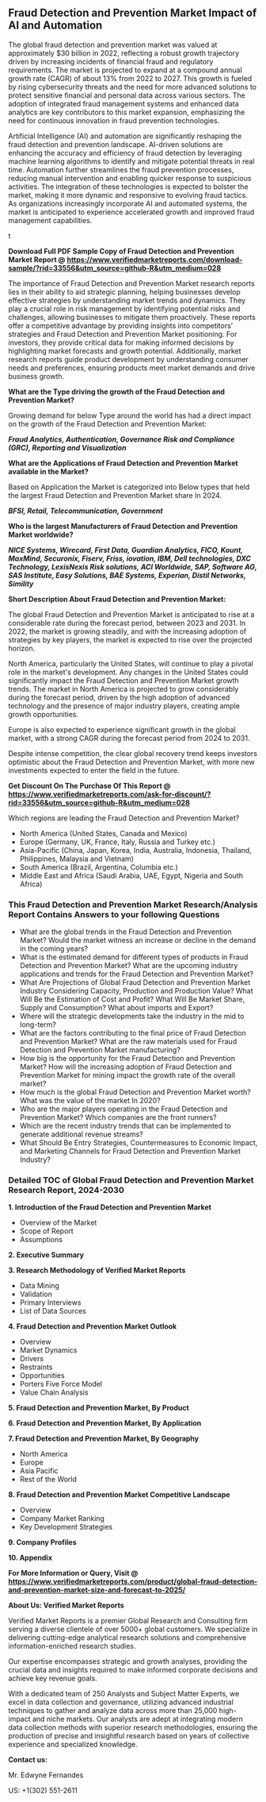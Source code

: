 <h2>Fraud Detection and Prevention Market Impact of AI and Automation</h2><p>The global fraud detection and prevention market was valued at approximately $30 billion in 2022, reflecting a robust growth trajectory driven by increasing incidents of financial fraud and regulatory requirements. The market is projected to expand at a compound annual growth rate (CAGR) of about 13% from 2022 to 2027. This growth is fueled by rising cybersecurity threats and the need for more advanced solutions to protect sensitive financial and personal data across various sectors. The adoption of integrated fraud management systems and enhanced data analytics are key contributors to this market expansion, emphasizing the need for continuous innovation in fraud prevention technologies.</p><p>Artificial Intelligence (AI) and automation are significantly reshaping the fraud detection and prevention landscape. AI-driven solutions are enhancing the accuracy and efficiency of fraud detection by leveraging machine learning algorithms to identify and mitigate potential threats in real time. Automation further streamlines the fraud prevention processes, reducing manual intervention and enabling quicker response to suspicious activities. The integration of these technologies is expected to bolster the market, making it more dynamic and responsive to evolving fraud tactics. As organizations increasingly incorporate AI and automated systems, the market is anticipated to experience accelerated growth and improved fraud management capabilities.</p>t</p><p id="" class=""><strong>Download Full PDF Sample Copy of Fraud Detection and Prevention Market Report @ <a href="https://www.verifiedmarketreports.com/download-sample/?rid=33556&utm_source=github-R&utm_medium=028" target="_blank">https://www.verifiedmarketreports.com/download-sample/?rid=33556&utm_source=github-R&utm_medium=028</a></strong></p><p>The importance of&nbsp;Fraud Detection and Prevention Market research reports lies in their ability to aid strategic planning, helping businesses develop effective strategies by understanding market trends and dynamics. They play a crucial role in risk management by identifying potential risks and challenges, allowing businesses to mitigate them proactively. These reports offer a competitive advantage by providing insights into competitors' strategies and Fraud Detection and Prevention Market positioning. For investors, they provide critical data for making informed decisions by highlighting market forecasts and growth potential. Additionally, market research reports guide product development by understanding consumer needs and preferences, ensuring products meet market demands and drive business growth.</p><p><strong>What are the&nbsp;Type driving the growth of the Fraud Detection and Prevention Market?</strong></p><p id="" class="">Growing demand for below Type around the world has had a direct impact on the growth of the Fraud Detection and Prevention Market:</p><em><strong>Fraud Analytics, Authentication, Governance Risk and Compliance (GRC), Reporting and Visualization</strong></em></p><strong>What are the&nbsp;Applications&nbsp;of Fraud Detection and Prevention Market available in the Market?</strong></p><p id="" class="">Based on Application the Market is categorized into Below types that held the largest Fraud Detection and Prevention Market share In 2024.</p><em><strong>BFSI, Retail, Telecommunication, Government</strong></em></p><strong>Who is the largest Manufacturers of Fraud Detection and Prevention Market worldwide?</strong></p><p><em><strong>NICE Systems, Wirecard, First Data, Guardian Analytics, FICO, Kount, MaxMind, Securonix, Fiserv, Friss, iovation, IBM, Dell technologies, DXC Technology, LexisNexis Risk solutions, ACI Worldwide, SAP, Software AG, SAS Institute, Easy Solutions, BAE Systems, Experian, Distil Networks, Simility</strong></em></p><p id="" class=""><strong>Short Description About Fraud Detection and Prevention Market:</strong></p><p>The global Fraud Detection and Prevention Market is anticipated to rise at a considerable rate during the forecast period, between 2023 and 2031. In 2022, the market is growing steadily, and with the increasing adoption of strategies by key players, the market is expected to rise over the projected horizon.</p><p>North America, particularly the United States, will continue to play a pivotal role in the market's development. Any changes in the United States could significantly impact the Fraud Detection and Prevention Market growth trends. The market in North America is projected to grow considerably during the forecast period, driven by the high adoption of advanced technology and the presence of major industry players, creating ample growth opportunities.</p><p>Europe is also expected to experience significant growth in the global market, with a strong CAGR during the forecast period from 2024 to 2031.</p><p>Despite intense competition, the clear global recovery trend keeps investors optimistic about the Fraud Detection and Prevention Market, with more new investments expected to enter the field in the future.</p><p id="" class=""><strong>Get Discount On The Purchase Of This Report @ <a href="https://www.verifiedmarketreports.com/ask-for-discount/?rid=33556&utm_source=github-R&utm_medium=028" target="_blank">https://www.verifiedmarketreports.com/ask-for-discount/?rid=33556&utm_source=github-R&utm_medium=028</a></strong></p>Which regions are leading the Fraud Detection and Prevention Market?</p><ul><li>North America (United States, Canada and Mexico)</li><li>Europe (Germany, UK, France, Italy, Russia and Turkey etc.)</li><li>Asia-Pacific (China, Japan, Korea, India, Australia, Indonesia, Thailand, Philippines, Malaysia and Vietnam)</li><li>South America (Brazil, Argentina, Columbia etc.)</li><li>Middle East and Africa (Saudi Arabia, UAE, Egypt, Nigeria and South Africa)</li></ul><h3 id="" class="">This Fraud Detection and Prevention Market Research/Analysis Report Contains Answers to your following Questions</h3><ul><li>What are the global trends in the Fraud Detection and Prevention Market? Would the market witness an increase or decline in the demand in the coming years?</li><li>What is the estimated demand for different types of products in Fraud Detection and Prevention Market? What are the upcoming industry applications and trends for the Fraud Detection and Prevention Market?</li><li>What Are Projections of Global Fraud Detection and Prevention Market Industry Considering Capacity, Production and Production Value? What Will Be the Estimation of Cost and Profit? What Will Be Market Share, Supply and Consumption? What about imports and Export?</li><li>Where will the strategic developments take the industry in the mid to long-term?</li><li>What are the factors contributing to the final price of Fraud Detection and Prevention Market? What are the raw materials used for Fraud Detection and Prevention Market manufacturing?</li><li>How big is the opportunity for the Fraud Detection and Prevention Market? How will the increasing adoption of Fraud Detection and Prevention Market for mining impact the growth rate of the overall market?</li><li>How much is the global Fraud Detection and Prevention Market worth? What was the value of the market In 2020?</li><li>Who are the major players operating in the Fraud Detection and Prevention Market? Which companies are the front runners?</li><li>Which are the recent industry trends that can be implemented to generate additional revenue streams?</li><li>What Should Be Entry Strategies, Countermeasures to Economic Impact, and Marketing Channels for Fraud Detection and Prevention Market Industry?</li></ul><h3 id="" class="">Detailed TOC of Global Fraud Detection and Prevention Market Research Report, 2024-2030</h3><p id="" class=""><strong>1. Introduction of the Fraud Detection and Prevention Market</strong></p><ul><li>Overview of the Market</li><li>Scope of Report</li><li>Assumptions</li></ul><p id="" class=""><strong>2. Executive Summary</strong></p><p id="" class=""><strong>3. Research Methodology of Verified Market Reports</strong></p><ul><li>Data Mining</li><li>Validation</li><li>Primary Interviews</li><li>List of Data Sources</li></ul><p id="" class=""><strong>4. Fraud Detection and Prevention Market Outlook</strong></p><ul><li>Overview</li><li>Market Dynamics</li><li>Drivers</li><li>Restraints</li><li>Opportunities</li><li>Porters Five Force Model</li><li>Value Chain Analysis</li></ul><p id="" class=""><strong>5. Fraud Detection and Prevention Market, By Product</strong></p><p id="" class=""><strong>6. Fraud Detection and Prevention Market, By Application</strong></p><p id="" class=""><strong>7. Fraud Detection and Prevention Market, By Geography</strong></p><ul><li>North America</li><li>Europe</li><li>Asia Pacific</li><li>Rest of the World</li></ul><p id="" class=""><strong>8. Fraud Detection and Prevention Market Competitive Landscape</strong></p><ul><li>Overview</li><li>Company Market Ranking</li><li>Key Development Strategies</li></ul><p id="" class=""><strong>9. Company Profiles</strong></p><p id="" class=""><strong>10. Appendix</strong></p><p id="" class=""><strong>For More Information or Query, Visit @ <a href="https://www.verifiedmarketreports.com/product/global-fraud-detection-and-prevention-market-size-and-forecast-to-2025/" target="_blank">https://www.verifiedmarketreports.com/product/global-fraud-detection-and-prevention-market-size-and-forecast-to-2025/</a></strong></p><p id="" class=""><strong>About Us: Verified Market Reports</strong></p><p id="" class="">Verified Market Reports is a premier Global Research and Consulting firm serving a diverse clientele of over 5000+ global customers. We specialize in delivering cutting-edge analytical research solutions and comprehensive information-enriched research studies.</p><p id="" class="">Our expertise encompasses strategic and growth analyses, providing the crucial data and insights required to make informed corporate decisions and achieve key revenue goals.</p><p id="" class="">With a dedicated team of 250 Analysts and Subject Matter Experts, we excel in data collection and governance, utilizing advanced industrial techniques to gather and analyze data across more than 25,000 high-impact and niche markets. Our analysts are adept at integrating modern data collection methods with superior research methodologies, ensuring the production of precise and insightful research based on years of collective experience and specialized knowledge.</p><p id="" class=""><strong>Contact us:</strong></p><p id="" class="">Mr. Edwyne Fernandes</p><p id="" class="">US: +1(302) 551-2611</p>